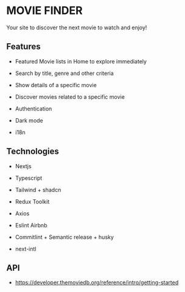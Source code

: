 # MOVIE FINDER

Your site to discover the next movie to watch and enjoy!

## Features

- Featured Movie lists in Home to explore immediately

- Search by title, genre and other criteria

- Show details of a specific movie

- Discover movies related to a specific movie

- Authentication

- Dark mode

- i18n

## Technologies

- Nextjs

- Typescript

- Tailwind + shadcn

- Redux Toolkit

- Axios

- Eslint Airbnb

- Commitlint + Semantic release + husky

- next-intl

## API

- https://developer.themoviedb.org/reference/intro/getting-started
